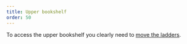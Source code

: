 ```yaml
---
title: Upper bookshelf
order: 50
---
```


To access the upper bookshelf you clearly need to [move the ladders](ladders).

